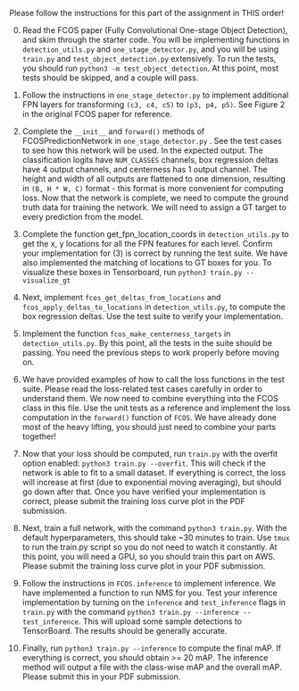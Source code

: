 Please follow the instructions for this part of the assignment in THIS order!

0. Read the FCOS paper (Fully Convolutional One-stage Object Detection), and 
skim through the starter code. You will be implementing functions in `detection_utils.py`
and `one_stage_detector.py`, and you will be using `train.py` and `test_object_detection.py`
extensively. To run the tests, you should run `python3 -m test_object_detection`. At this 
point, most tests should be skipped, and a couple will pass.

1. Follow the instructions in `one_stage_detector.py` to implement additional FPN
layers for transforming `(c3, c4, c5)` to `(p3, p4, p5)`. See Figure 2 in
the original FCOS paper for reference.

2. Complete the `__init__` and `forward()` methods of FCOSPredictionNetwork
in `one_stage_detector.py` . See the test cases to see
how this network will be used. In the expected output. The classification 
logits have `NUM_CLASSES` channels, box regression deltas have 4 output 
channels, and centerness has 1 output channel.
The height and width of all outputs are flattened to one dimension, resulting 
in `(B, H * W, C)` format - this format is more convenient for computing loss.
Now that the network is complete, we need to compute the ground truth 
data for training the network. We will need to assign a GT target to 
every prediction from the model.

3. Complete the function get_fpn_location_coords in `detection_utils.py` to get the 
x, y locations for all the FPN features for each level.
Confirm your implementation for (3) is correct by running the test suite. We have also implemented 
the matching of locations to GT boxes for you. To visualize these boxes in Tensorboard, run `python3 train.py --visualize_gt`

4. Next, implement `fcos_get_deltas_from_locations` and `fcos_apply_deltas_to_locations`
in `detection_utils.py`, to compute the box regression deltas. Use the test suite to verify
your implementation.

5. Implement the function `fcos_make_centerness_targets` in `detection_utils.py`. 
By this point, all the tests in the suite should be passing. You need the 
previous steps to work properly before moving on.

6. We have provided examples of how to call the loss functions in the 
test suite. Please read the loss-related test cases carefully in order
to understand them. We now need to combine everything into the FCOS class
in this file. Use the unit tests as a reference and implement the loss computation
in the `forward()` function of `FCOS`. We have already done most of the heavy lifting, 
you should just need to combine your parts together!

7. Now that your loss should be computed, run `train.py` with the overfit option
enabled: `python3 train.py --overfit`. 
This will check if the network is able to fit to a small dataset. If 
everything is correct, the loss will increase at first (due to exponential moving averaging), 
but should go down after that. Once you have verified your implementation is correct, please
submit the training loss curve plot in the PDF submission.

8. Next, train a full network, with the command
`python3 train.py`.
 With the default hyperparameters, this should
take ~30 minutes to train. Use `tmux` to run the train.py script so you do not
need to watch it constantly. At this point, you will need a GPU, so you
should train this part on AWS. Please submit the training loss curve plot in your PDF submission.

9. Follow the instructions in `FCOS.inference` to implement inference. We have 
implemented a function to run NMS for you. Test your inference implementation
by turning on the `inference` and `test_inference` flags in `train.py` with the command `python3 train.py --inference --test_inference`. This will
upload some sample detections to TensorBoard. The results should be generally accurate.

10. Finally, run `python3 train.py --inference` to compute 
the final mAP. If everything is correct, you should obtain >= 20 mAP. The inference
method will output a file with the class-wise mAP and the overall mAP. Please
submit this in your PDF submission.
